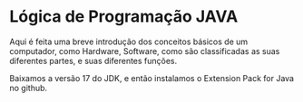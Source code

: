 # Lógica de Programação JAVA

Aqui é feita uma breve introdução dos conceitos básicos de um computador, como Hardware, Software, como são classificadas as suas diferentes partes, e suas diferentes funções.

Baixamos a versão 17 do JDK, e então instalamos o Extension Pack for Java no github.
